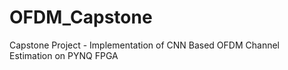 # OFDM_Capstone
Capstone Project - Implementation of CNN Based OFDM Channel Estimation on PYNQ FPGA
